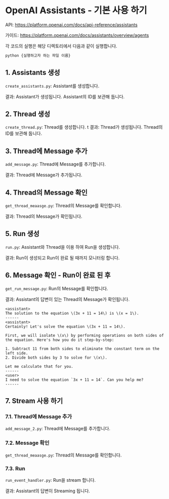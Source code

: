 # OpenAI Assistants - 기본 사용 하기

API: <https://platform.openai.com/docs/api-reference/assistants>

가이드: <https://platform.openai.com/docs/assistants/overview/agents>

각 코드의 실행은 해당 디렉토리에서 다음과 같이 실행합니다.

```bash
python {실행하고자 하는 파일 이름}
```

## 1. Assistants 생성

`create_assistants.py`: Assistant를 생성합니다.

결과: Assistant가 생성됩니다. Assistant의 ID를 보관해 둡니다.

## 2. Thread 생성

`create_thread.py`: Thread를 생성합니다.
t
결과: Thread가 생성됩니다. Thread의 ID를 보관해 둡니다.

## 3. Thread에 Message 추가

`add_message.py`: Thread에 Message를 추가합니다.

결과: Thread에 Message가 추가됩니다.

## 4. Thread의 Message 확인

`get_thread_meaasge.py`: Thread의 Message를 확인합니다.

결과: Thread의 Message가 확인됩니다.

## 5. Run 생성

`run.py`: Assistant와  Thread을 이용 하여 Run을 생성합니다.

결과: Run이 생성되고 Run이 완료 될 때까지 모니터링 합니다.

## 6. Message 확인  - Run이 완료 된 후

`get_run_message.py`: Run의 Message를 확인합니다.

결과: Assistant의 답변이 있는 Thread의 Message가 확인됩니다.

```text
<assistant>
The solution to the equation \(3x + 11 = 14\) is \(x = 1\).
------
<assistant>
Certainly! Let's solve the equation \(3x + 11 = 14\).

First, we will isolate \(x\) by performing operations on both sides of the equation. Here's how you do it step-by-step:

1. Subtract 11 from both sides to eliminate the constant term on the left side.
2. Divide both sides by 3 to solve for \(x\).

Let me calculate that for you.
------
<user>
I need to solve the equation `3x + 11 = 14`. Can you help me?
------
```

## 7. Stream 사용 하기

### 7.1. Thread에 Message 추가

`add_message_2.py`: Thread에 Message를 추가합니다.

### 7.2. Message 확인

`get_thread_meaasge.py`: Thread의 Message를 확인합니다.

### 7.3. Run

`run_event_handler.py`: Run을 stream 합니다.

결과: Assistant의 답변이 Streaming 됩니다.
